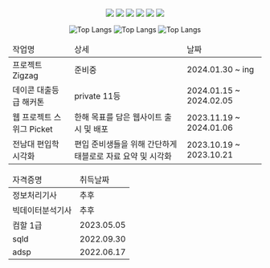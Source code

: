 <div align="center"> 

 <br/>
<img src="https://img.shields.io/badge/Spring%20Boot-6DB33F?style=for-the-badge&logo=SpringBoot&logoColor=white">
<img src="https://img.shields.io/badge/MySQL-4479A1?style=for-the-badge&logo=MySQL&logoColor=white">
<img src="https://img.shields.io/badge/VSCode-007ACC?style=for-the-badge&logo=VisualStudioCode&logoColor=white">
<img src="https://img.shields.io/badge/Django-092E20?style=for-the-badge&logo=django&logoColor=white">
<img src="https://img.shields.io/badge/PyTorch-EE4C2C?style=for-the-badge&logo=pytorch&logoColor=white">
<img src="https://img.shields.io/badge/Tableau-E97627?style=for-the-badge&logo=tableau&logoColor=white">
   <br/>
   
![Top Langs](http://github-profile-summary-cards.vercel.app/api/cards/stats?username=jyjnote&theme=transparent)
![Top Langs](http://github-profile-summary-cards.vercel.app/api/cards/repos-per-language?username=jyjnote&theme=transparent&exclude=None)
![Top Langs](http://github-profile-summary-cards.vercel.app/api/cards/profile-details?username=jyjnote&theme=transparent)

<table>
<thead>
<tr>
 <td>
  작업명
 </td>
   <td>
  상세
 </td>
   <td>
  날짜
 </td>
</tr>
</thead>
 <tbody>
  <tr>
   <td>
   프로젝트 Zigzag
  </td>
    <td>
   준비중
  </td>
      <td>
   2024.01.30 ~ ing
  </td>
  </tr>
  <tr>
   <td>
   데이콘 대출등급 해커톤
  </td>
    <td>
   private 11등
  </td>
      <td>
   2024.01.15 ~ 2024.02.05
  </td>
  </tr>
  <tr>
   <td>
   웹 프로젝트 스위그 Picket
  </td>
    <td>
   한해 목표를 담은 웹사이트 출시 및 배포
  </td>
      <td>
   2023.11.19 ~ 2024.01.06
  </td>
  </tr>
    <tr>
   <td>
   전남대 편입학 시각화
  </td>
    <td>
   편입 준비생들을 위해 간단하게 태블로로 자료 요약 및 시각화
  </td>
      <td>
   2023.10.19 ~ 2023.10.21 
  </td>
  </tr>
 </tbody>
</table>

<table>
 <thead>
  <tr>
   <td>
    자격증명
   </td>
   <td>
    취득날짜
   </td>
  </tr>
 </thead>
 <tbody>
    <tr>
         <td>
    정보처리기사
   </td>
            <td>
     추후
   </td>
  </tr>
    <tr>
         <td>
    빅데이터분석기사
   </td>
            <td>
     추후
   </td>
  </tr>
  <tr>
         <td>
    컴할 1급
   </td>
            <td>
     2023.05.05
   </td>
  </tr>
  <tr>
      <td>
    sqld
   </td>
   <td>
    2022.09.30
   </td>
  </tr>
  <tr>
      <td>
    adsp
   </td>
   <td>
    2022.06.17
   </td>
  </tr>
 </tbody>
</table>
